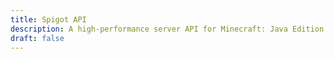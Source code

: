 ```yaml
---
title: Spigot API
description: A high-performance server API for Minecraft: Java Edition. Learn more about Spigot here: https://www.spigotmc.org/
draft: false
---
```


